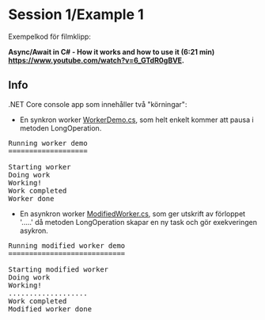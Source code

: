# Session 1/Example 1

Exempelkod för filmklipp:

**Async/Await in C# - How it works and how to use it (6:21 min) https://www.youtube.com/watch?v=6_GTdR0gBVE.**

## Info
.NET Core console app som innehåller två "körningar":

- En synkron worker [WorkerDemo.cs](Example_1/WorkerDemo.cs), som helt enkelt kommer att pausa i metoden LongOperation.
<pre>
Running worker demo
===================

Starting worker
Doing work
Working!
Work completed
Worker done
</pre>

- En asynkron worker [ModifiedWorker.cs](Example_1/ModifiedWorkerDemo.cs), som ger utskrift av förloppet '.....' då metoden LongOperation skapar en ny task och gör exekveringen asykron.
<pre>
Running modified worker demo
============================

Starting modified worker
Doing work
Working!
...................
Work completed
Modified worker done
</pre>
